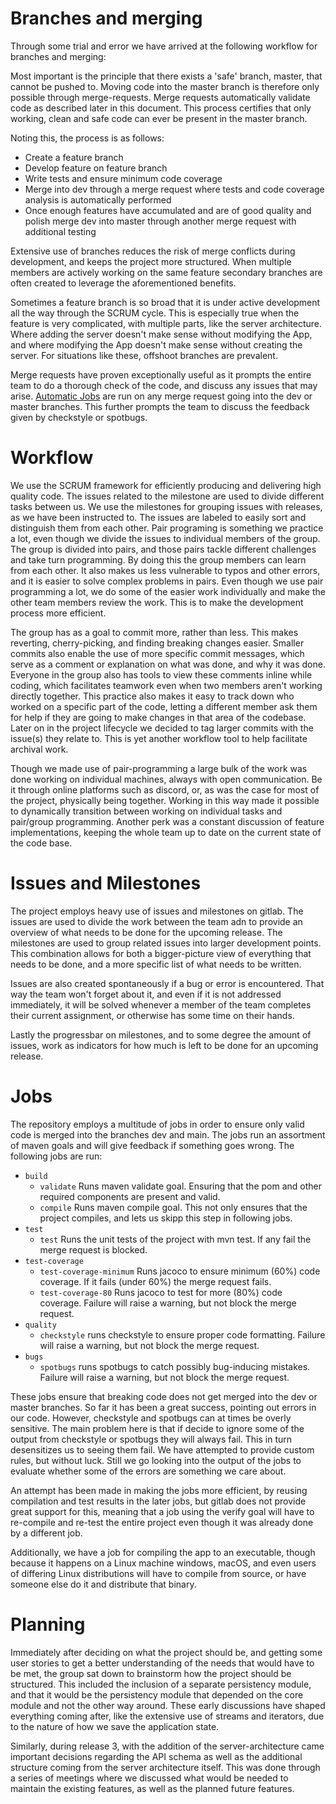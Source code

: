 # Branches and merging

Through some trial and error we have arrived at the following workflow for branches and merging:

Most important is the principle that there exists a 'safe' branch, master, that cannot be pushed to. Moving code into
the master branch is therefore only possible through merge-requests. Merge requests automatically validate code as
described later in this document. This process certifies that only working, clean and safe code can ever be present in
the master branch.

Noting this, the process is as follows:

- Create a feature branch
- Develop feature on feature branch
- Write tests and ensure minimum code coverage
- Merge into dev through a merge request where tests and code coverage analysis is automatically performed
- Once enough features have accumulated and are of good quality and polish merge dev into master through another merge
  request with additional testing

Extensive use of branches reduces the risk of merge conflicts during development, and keeps the project more structured.
When multiple members are actively working on the same feature secondary branches are often created to leverage the
aforementioned benefits.

Sometimes a feature branch is so broad that it is under active development all the way through the SCRUM cycle. This is
especially true when the feature is very complicated, with multiple parts, like the server architecture. Where adding
the server doesn't make sense without modifying the App, and where modifying the App doesn't make sense without creating
the server. For situations like these, offshoot branches are prevalent.

Merge requests have proven exceptionally useful as it prompts the entire team to do a thorough check of the code, and
discuss any issues that may arise. [Automatic Jobs](#Jobs) are run on any merge request going into the dev or master
branches. This further prompts the team to discuss the feedback given by checkstyle or spotbugs.

# Workflow

We use the SCRUM framework for efficiently producing and delivering high quality code. The issues related to the
milestone are used to divide different tasks between us. We use the milestones for grouping issues with releases, as we
have been instructed to. The issues are labeled to easily sort and distinguish them from each other. Pair programing is
something we practice a lot, even though we divide the issues to individual members of the group. The group is divided
into pairs, and those pairs tackle different challenges and take turn programming. By doing this the group members can
learn from each other. It also makes us less vulnerable to typos and other errors, and it is easier to solve complex
problems in pairs. Even though we use pair programming a lot, we do some of the easier work individually and make the
other team members review the work. This is to make the development process more efficient.

The group has as a goal to commit more, rather than less. This makes reverting, cherry-picking, and finding breaking
changes easier. Smaller commits also enable the use of more specific commit messages, which serve as a comment or
explanation on what was done, and why it was done. Everyone in the group also has tools to view these comments inline
while coding, which facilitates teamwork even when two members aren't working directly together. This practice also
makes it easy to track down who worked on a specific part of the code, letting a different member ask them for help if
they are going to make changes in that area of the codebase. Later on in the project lifecycle we decided to tag larger
commits with the issue(s) they relate to. This is yet another workflow tool to help facilitate archival work.

Though we made use of pair-programming a large bulk of the work was done working on individual machines, always with
open communication. Be it through online platforms such as discord, or, as was the case for most of the project,
physically being together. Working in this way made it possible to dynamically transition between working on individual
tasks and pair/group programming. Another perk was a constant discussion of feature implementations, keeping the whole
team up to date on the current state of the code base.

# Issues and Milestones

The project employs heavy use of issues and milestones on gitlab. The issues are used to divide the work between the
team adn to provide an overview of what needs to be done for the upcoming release. The milestones are used to group
related issues into larger development points. This combination allows for both a bigger-picture view of everything that
needs to be done, and a more specific list of what needs to be written.

Issues are also created spontaneously if a bug or error is encountered. That way the team won't forget about it, and
even if it is not addressed immediately, it will be solved whenever a member of the team completes their current
assignment, or otherwise has some time on their hands.

Lastly the progressbar on milestones, and to some degree the amount of issues, work as indicators for how much is left
to be done for an upcoming release.

# Jobs

The repository employs a multitude of jobs in order to ensure only valid code is merged into the branches dev and main.
The jobs run an assortment of maven goals and will give feedback if something goes wrong. The following jobs are run:

- `build`
    - `validate` Runs maven validate goal. Ensuring that the pom and other required components are present and valid.
    - `compile` Runs maven compile goal. This not only ensures that the project compiles, and lets us skipp this step in
      following jobs.
- `test`
    - `test` Runs the unit tests of the project with mvn test. If any fail the merge request is blocked.
- `test-coverage`
    - `test-coverage-minimum` Runs jacoco to ensure minimum (60%) code coverage. If it fails (under 60%) the merge
      request fails.
    - `test-coverage-80` Runs jacoco to test for more (80%) code coverage. Failure will raise a warning, but not block
      the merge request.
- `quality`
    - `checkstyle` runs checkstyle to ensure proper code formatting. Failure will raise a warning, but not block the
      merge request.
- `bugs`
    - `spotbugs` runs spotbugs to catch possibly bug-inducing mistakes. Failure will raise a warning, but not block the
      merge request.

These jobs ensure that breaking code does not get merged into the dev or master branches. So far it has been a great
success, pointing out errors in our code. However, checkstyle and spotbugs can at times be overly sensitive. The main
problem here is that if decide to ignore some of the output from checkstyle or spotbugs they will always fail. This in
turn desensitizes us to seeing them fail. We have attempted to provide custom rules, but without luck. Still we go
looking into the output of the jobs to evaluate whether some of the errors are something we care about.

An attempt has been made in making the jobs more efficient, by reusing compilation and test results in the later jobs,
but gitlab does not provide great support for this, meaning that a job using the verify goal will have to re-compile and
re-test the entire project even though it was already done by a different job.

Additionally, we have a job for compiling the app to an executable, though because it happens on a Linux machine
windows, macOS, and even users of differing Linux distributions will have to compile from source, or have someone else
do it and distribute that binary.

# Planning

Immediately after deciding on what the project should be, and getting some user stories to get a better understanding of
the needs that would have to be met, the group sat down to brainstorm how the project should be structured. This
included the inclusion of a separate persistency module, and that it would be the persistency module that depended on
the core module and not the other way around. These early discussions have shaped everything coming after, like the
extensive use of streams and iterators, due to the nature of how we save the application state.

Similarly, during release 3, with the addition of the server-architecture came important decisions regarding the API
schema as well as the additional structure coming from the server architecture itself. This was done through a series of
meetings where we discussed what would be needed to maintain the existing features, as well as the planned future
features.
